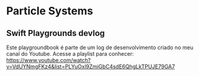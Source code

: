 # Particle Systems
## Swift Playgrounds devlog

Este playgroundbook é parte de um log de desenvolvimento criado no meu canal do Youtube.
Acesse a playlist para conhecer:
https://www.youtube.com/watch?v=VdUYNmgFKz4&list=PLYuOxl9ZmiGbC4sdE6QhgLkTPUJE79GA7
